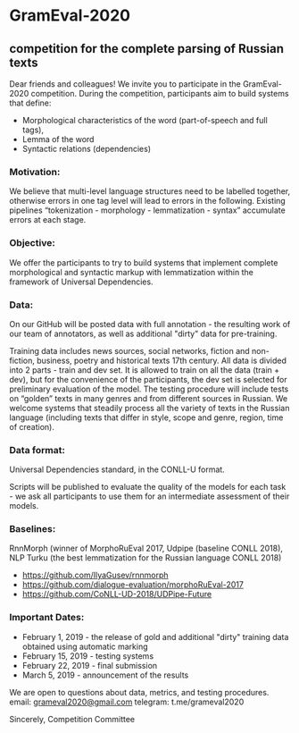 # GramEval-2020

## competition for the complete parsing of Russian texts 

Dear friends and colleagues! 
We invite you to participate in the GramEval-2020 competition. During the competition, participants aim to build systems that define: 
 - Morphological characteristics of the word (part-of-speech and full tags), 
 - Lemma of the word
 - Syntactic relations  (dependencies) 

### Motivation: 
We believe that multi-level language structures need to be labelled together, otherwise errors in one tag level will lead to errors in the following. 
Existing pipelines “tokenization - morphology - lemmatization - syntax” accumulate errors at each stage.

### Objective: 
We offer the participants to try to build systems that implement complete morphological and syntactic markup with lemmatization within the framework of Universal Dependencies.

### Data: 
On our GitHub will be posted data with full annotation - the resulting work of our team of annotators, as well as additional "dirty" data for pre-training. 

Training data includes news sources, social networks, fiction and non-fiction, business, poetry and historical texts 17th century. 
All data is divided into 2 parts - train and dev set. It is allowed to train on all the data (train + dev), but for the convenience of the participants, the dev set is selected for preliminary evaluation of the model. 
The testing procedure will include tests on “golden”  texts in many genres and from different sources in Russian. 
We welcome systems that steadily process all the variety of texts in the Russian language (including texts that differ in style, scope and genre, region, time of creation). 

### Data format: 
Universal Dependencies standard, in the CONLL-U format. 

Scripts will be published to evaluate the quality of the models for each task - we ask all participants to use them for an intermediate assessment of their models. 

### Baselines: 
RnnMorph (winner of MorphoRuEval 2017, Udpipe (baseline CONLL 2018), NLP Turku (the best lemmatization for the Russian language CONLL 2018) 
 - https://github.com/IlyaGusev/rnnmorph
 - https://github.com/dialogue-evaluation/morphoRuEval-2017
 - https://github.com/CoNLL-UD-2018/UDPipe-Future

### Important Dates: 
 - February 1, 2019 - the release of gold and additional "dirty" training data obtained using automatic marking 
 - February 15, 2019 - testing systems 
 - February 22, 2019 - final submission 
 - March 5, 2019 - announcement of the results

We are open to questions about data, metrics, and testing procedures. 
email: grameval2020@gmail.com 
telegram: t.me/grameval2020 

Sincerely, 
Competition Committee
